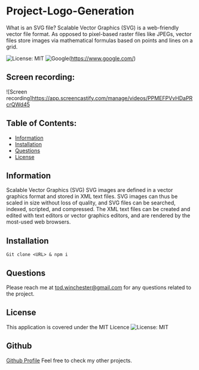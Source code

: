 # Project-Logo-Generation
What is an SVG file? Scalable Vector Graphics (SVG) is a web-friendly vector file format. As opposed to pixel-based raster files like JPEGs, vector files store images via mathematical formulas based on points and lines on a grid.

![License: MIT](https://custom-icon-badges.demolab.com/badge/license-MIT-yellowgreen.svg?logo=law)
![Google](https://custom-icon-badges.demolab.com/badge/Google-grey?logo=google&logoColor=red)(https://www.google.com/)



## Screen recording:
![Screen recording]https://app.screencastify.com/manage/videos/PPMEFPVvHDaPRcrQWd45

## Table of Contents:

- [Information](#information)
- [Installation](#installation)
- [Questions](#questions)
- [License](#license)


## Information

Scalable Vector Graphics (SVG)
SVG images are defined in a vector graphics format and stored in XML text files. SVG images can thus be scaled in size without loss of quality, and SVG files can be searched, indexed, scripted, and compressed. The XML text files can be created and edited with text editors or vector graphics editors, and are rendered by the most-used web browsers.

## Installation
    Git clone <URL> & npm i

## Questions
  Please reach me at tod.winchester@gmail.com for any questions related to the project.

## License
This application is covered under the MIT Licence
![License: MIT](https://custom-icon-badges.demolab.com/badge/license-MIT-yellowgreen.svg?logo=law)


## Github
[Github Profile](https://github.com/Chesster14)
Feel free to check my other projects.